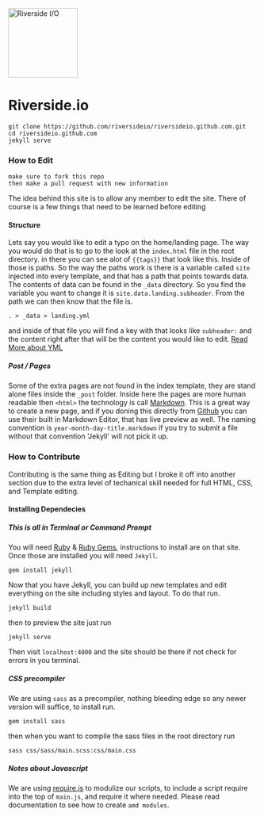 <img src="https://raw.githubusercontent.com/riversideio/riversideio.github.com/master/riversideio.png" alt="Riverside I/O" width="140" />

# Riverside.io 

```
git clone https://github.com/riversideio/riversideio.github.com.git
cd riversideio.github.com
jekyll serve
```

### How to Edit

```
make sure to fork this repo
then make a pull request with new information
```
 
The idea behind this site is to allow any member to edit the site. There of course is a few things that need to be learned before editing

#### Structure

Lets say you would like to edit a typo on the home/landing page. The way you would do that is to go to the look at the `index.html` file in the root directory. in there you can see alot of `{{tags}}` that look like this. Inside of those is paths. So the way the paths work is there is a variable called `site` injected into every template, and that has a path that points towards data. The contents of data can be found in the `_data` directory. So you find the variable you want to change it is `site.data.landing.subheader`. From the path we can then know that the file is.

```
. > _data > landing.yml
```
and inside of that file you will find a key with that looks like `subheader:` and the content right after that will be the content you would like to edit. [Read More about YML](http://en.wikipedia.org/wiki/YAML)

##### Post / Pages

Some of the extra pages are not found in the index template, they are stand alone files inside the `_post` folder. Inside here the pages are more human readable then `<html>` the technology is call [Markdown](http://en.wikipedia.org/wiki/Markdown). This is a great way to create a new page, and if you doning this directly from [Github](http://github.com) you can use their built in Markdown Editor, that has live preview as well. The naming convention is `year-month-day-title.markdown` if you try to submit a file without that convention 'Jekyll' will not pick it up.

### How to Contribute

Contributing is the same thing as Editing but I broke it off into another section due to the extra level of techanical skill needed for full HTML, CSS, and Template editing.

#### Installing Dependecies

##### This is all in Terminal or Command Prompt

You will need [Ruby](https://www.ruby-lang.org/en/downloads/) & [Ruby Gems](http://rubygems.org/pages/download), instructions to install are on that site. Once those are installed you will need `Jekyll`.

```
gem install jekyll
```
Now that you have Jekyll, you can build up new templates and edit everything on the site including styles and layout. To do that run.

```
jekyll build 
```

then to preview the site just run

```
jekyll serve
```

Then visit `localhost:4000` and the site should be there if not check for errors in you terminal.

##### CSS precompiler

We are using `sass` as a precompiler, nothing bleeding edge so  any newer version will suffice, to install run.

```
gem install sass
```

then when you want to compile the sass files in the root directory run

```
sass css/sass/main.scss:css/main.css 
```

##### Notes about Javascript

We are using [require.js](http://requirejs.org/) to modulize our scripts, to include a script require into the top of `main.js`, and require it where needed. Please read documentation to see how to create `amd modules`.
